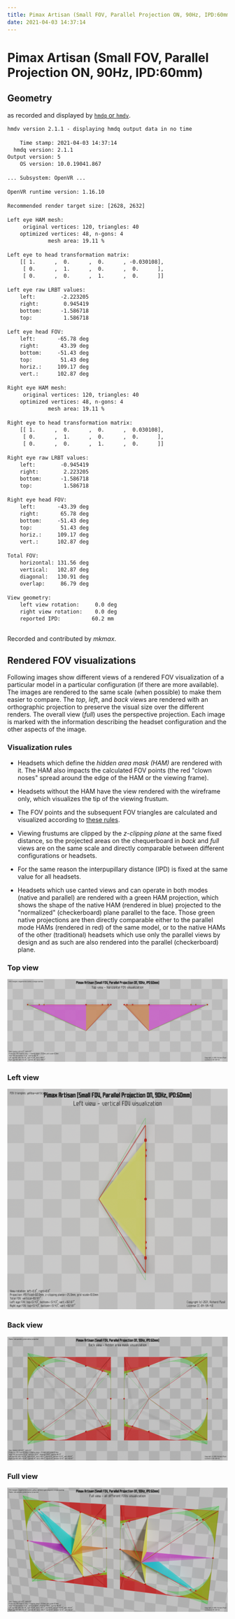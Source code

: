 ```yaml
---
title: Pimax Artisan (Small FOV, Parallel Projection ON, 90Hz, IPD:60mm)
date: 2021-04-03 14:37:14
---
```

# Pimax Artisan (Small FOV, Parallel Projection ON, 90Hz, IPD:60mm)

## Geometry

as recorded and displayed by [`hmdq` or `hmdv`](https://github.com/risa2000/hmdq).
```
hmdv version 2.1.1 - displaying hmdq output data in no time

    Time stamp: 2021-04-03 14:37:14
  hmdq version: 2.1.1
Output version: 5
    OS version: 10.0.19041.867

... Subsystem: OpenVR ...

OpenVR runtime version: 1.16.10

Recommended render target size: [2628, 2632]

Left eye HAM mesh:
     original vertices: 120, triangles: 40
    optimized vertices: 48, n-gons: 4
             mesh area: 19.11 %

Left eye to head transformation matrix:
    [[ 1.      ,  0.      ,  0.      , -0.030108],
     [ 0.      ,  1.      ,  0.      ,  0.      ],
     [ 0.      ,  0.      ,  1.      ,  0.      ]]

Left eye raw LRBT values:
    left:        -2.223205
    right:        0.945419
    bottom:      -1.586718
    top:          1.586718

Left eye head FOV:
    left:       -65.78 deg
    right:       43.39 deg
    bottom:     -51.43 deg
    top:         51.43 deg
    horiz.:     109.17 deg
    vert.:      102.87 deg

Right eye HAM mesh:
     original vertices: 120, triangles: 40
    optimized vertices: 48, n-gons: 4
             mesh area: 19.11 %

Right eye to head transformation matrix:
    [[ 1.      ,  0.      ,  0.      ,  0.030108],
     [ 0.      ,  1.      ,  0.      ,  0.      ],
     [ 0.      ,  0.      ,  1.      ,  0.      ]]

Right eye raw LRBT values:
    left:        -0.945419
    right:        2.223205
    bottom:      -1.586718
    top:          1.586718

Right eye head FOV:
    left:       -43.39 deg
    right:       65.78 deg
    bottom:     -51.43 deg
    top:         51.43 deg
    horiz.:     109.17 deg
    vert.:      102.87 deg

Total FOV:
    horizontal: 131.56 deg
    vertical:   102.87 deg
    diagonal:   130.91 deg
    overlap:     86.79 deg

View geometry:
    left view rotation:     0.0 deg
    right view rotation:    0.0 deg
    reported IPD:          60.2 mm


```
Recorded and contributed by _mkmax_.

## Rendered FOV visualizations

Following images show different views of a rendered FOV visualization of a
particular model in a particular configuration (if there are more available).
The images are rendered to the same scale (when possible) to make them easier
to compare. The _top_, _left_, and _back_ views are rendered with an
orthographic projection to preserve the visual size over the different renders.
The overall view (_full_) uses the perspective projection. Each image is marked
with the information describing the headset configuration and the other aspects
of the image.

### Visualization rules

* Headsets which define the _hidden area mask (HAM)_ are rendered with it. The
  HAM also impacts the calculated FOV points (the red "clown noses" spread
  around the edge of the HAM or the viewing frame).

* Headsets without the HAM have the view rendered with the wireframe only, which
  visualizes the tip of the viewing frustum.

* The FOV points and the subsequent FOV triangles are calculated and visualized
  according to [these
  rules](https://risa2000.github.io/vrdocs/docs/hmd_fov_calculation).

* Viewing frustums are clipped by the _z-clipping plane_ at the same fixed
  distance, so the projected areas on the chequerboard in _back_ and _full_
  views are on the same scale and directly comparable between different
  configurations or headsets.

* For the same reason the interpupillary distance (IPD) is fixed at the same
  value for all headsets.

* Headsets which use canted views and can operate in both modes (native and
  parallel) are rendered with a green HAM projection, which shows the shape of
  the native HAM (rendered in blue) projected to the "normalized"
  (checkerboard) plane parallel to the face. Those green native projections are
  then directly comparable either to the parallel mode HAMs (rendered in red)
  of the same model, or to the native HAMs of the other (traditional) headsets
  which use only the parallel views by design and as such are also rendered
  into the parallel (checkerboard) plane.

### Top view
[![Pimax Artisan (Small FOV, Parallel Projection ON, 90Hz, IPD:60mm) - top view](../images/PimaxArtisan_Small_PP_R90_I60_top.dmx.png)](../images/PimaxArtisan_Small_PP_R90_I60_top.dmx.png)

### Left view
[![Pimax Artisan (Small FOV, Parallel Projection ON, 90Hz, IPD:60mm) - left view](../images/PimaxArtisan_Small_PP_R90_I60_left.dmx.png)](../images/PimaxArtisan_Small_PP_R90_I60_left.dmx.png)

### Back view
[![Pimax Artisan (Small FOV, Parallel Projection ON, 90Hz, IPD:60mm) - back view](../images/PimaxArtisan_Small_PP_R90_I60_back.dmx.png)](../images/PimaxArtisan_Small_PP_R90_I60_back.dmx.png)

### Full view
[![Pimax Artisan (Small FOV, Parallel Projection ON, 90Hz, IPD:60mm) - full view](../images/PimaxArtisan_Small_PP_R90_I60_over.dmx.png)](../images/PimaxArtisan_Small_PP_R90_I60_over.dmx.png)

